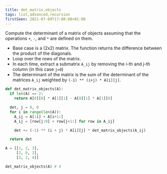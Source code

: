 ```yaml
---
title: det_matrix_objects
tags: list,advanced,recursion
firstSeen: 2021-07-09T17:00:00+01:00
---
```


Compute the determinant of a matrix of objects assuming that the operations `+`, `-`, and `*` are defined on them.

- Base case is a (2x2) matrix. The function returns the difference between the product of the diagonals.
- Loop over the rows of the matrix.
- In each time, extract a submatrix `A_ij` by removing the i-th and j-th column (in this case `j=0`)
- The determinant of the matrix is the sum of the determinant of the matrices `A_ij` weighted by `(-1) ** (i+j) * A[i][j]`.

```py
def det_matrix_objects(A):
  if len(A) == 2:
    return A[0][0] * A[1][1] - A[0][1] * A[1][0]

  det, j = 0, 0
  for i in range(len(A)):
    A_ij = A[:i] + A[i+1:]
    A_ij = [row[j:0] + row[j+1:] for row in A_ij]

    det += (-1) ** (i + j) * A[i][j] * det_matrix_objects(A_ij)

  return det
```

```py
A = [[1, 2, 3],
     [2, 0, 2],
     [3, 2, 4]]

det_matrix_objects(A) # 4
```
